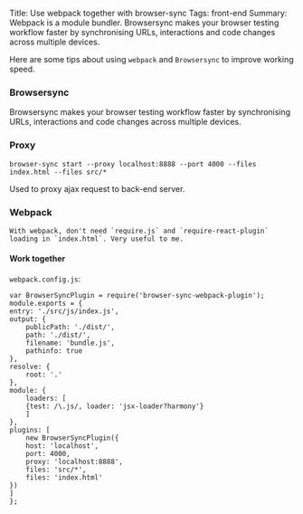 Title: Use webpack together with browser-sync
Tags: front-end
Summary: Webpack is a module bundler. Browsersync makes your browser testing workflow faster by synchronising URLs, interactions and code changes across multiple devices.

Here are some tips about using `webpack` and `Browsersync` to improve working speed.

### Browsersync 
Browsersync makes your browser testing workflow faster by synchronising URLs, interactions and code changes across multiple devices.

### Proxy
    
    browser-sync start --proxy localhost:8888 --port 4000 --files index.html --files src/*

Used to proxy ajax request to back-end server.

### Webpack
    With webpack, don't need `require.js` and `require-react-plugin` loading in `index.html`. Very useful to me.

#### Work together 
`webpack.config.js`:

    var BrowserSyncPlugin = require('browser-sync-webpack-plugin');
    module.exports = {
    entry: './src/js/index.js',
    output: {
        publicPath: './dist/',
        path: './dist/',
        filename: 'bundle.js',
        pathinfo: true
    },
    resolve: {
        root: '.'
    },
    module: {
        loaders: [
        {test: /\.js/, loader: 'jsx-loader?harmony'}
        ]
    },
    plugins: [
        new BrowserSyncPlugin({
        host: 'localhost',
        port: 4000,
        proxy: 'localhost:8888',
        files: 'src/*',
        files: 'index.html'
    })  
    ]
    };
